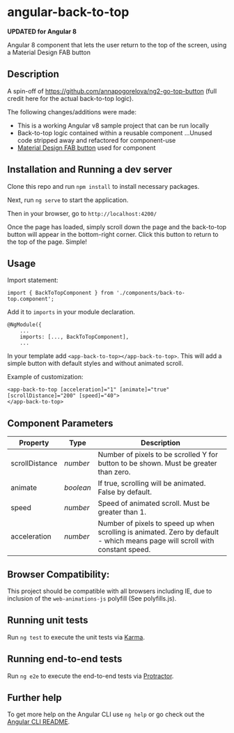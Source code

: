# angular-back-to-top
**UPDATED for Angular 8**

Angular 8 component that lets the user return to the top of the screen, using a Material Design FAB button

## Description
A spin-off of https://github.com/annapogorelova/ng2-go-top-button (full credit here for the actual back-to-top logic).

The following changes/additions were made:
* This is a working Angular v8 sample project that can be run locally
* Back-to-top logic contained within a reusable component
...Unused code stripped away and refactored for component-use
* [Material Design FAB button] used for component

[Material Design FAB button]: https://material.io/design/components/buttons-floating-action-button.html

## Installation and Running a dev server
Clone this repo and run `npm install` to install necessary packages.

Next, run `ng serve` to start the application.

Then in your browser, go to `http://localhost:4200/`

Once the page has loaded, simply scroll down the page and the back-to-top button will appear in the bottom-right corner. Click this button to return to the top of the page. Simple!

## Usage
Import statement:
```
import { BackToTopComponent } from './components/back-to-top.component';
```

Add it to `imports` in your module declaration.
```
@NgModule({
    ...
    imports: [..., BackToTopComponent],
    ...
```

In your template add `<app-back-to-top></app-back-to-top>`. This will add a simple button with default styles and without animated scroll.

Example of customization:
```
<app-back-to-top [acceleration]="1" [animate]="true" [scrollDistance]="200" [speed]="40">
</app-back-to-top>
```

## Component Parameters
| Property | Type | Description |
| ------ | ------ | ------ |
| scrollDistance | *number* | Number of pixels to be scrolled Y for button to be shown. Must be greater than zero. |
| animate | *boolean* | If true, scrolling will be animated. False by default. |
| speed | *number* | Speed of animated scroll. Must be greater than 1. |
| acceleration  | *number* | Number of pixels to speed up when scrolling is animated. Zero by default - which means page will scroll with constant speed. |

## Browser Compatibility:
This project should be compatible with all browsers including IE, due to inclusion of the `web-animations-js` polyfill (See polyfills.js).

## Running unit tests

Run `ng test` to execute the unit tests via [Karma](https://karma-runner.github.io).

## Running end-to-end tests

Run `ng e2e` to execute the end-to-end tests via [Protractor](http://www.protractortest.org/).

## Further help

To get more help on the Angular CLI use `ng help` or go check out the [Angular CLI README](https://github.com/angular/angular-cli/blob/master/README.md).
